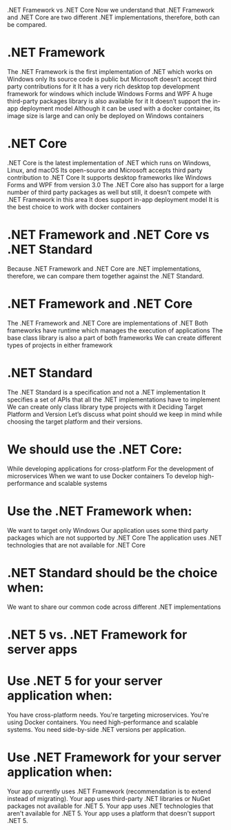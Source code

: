 ﻿.NET Framework vs .NET Core
Now we understand that .NET Framework and .NET Core are two different .NET implementations, therefore, both can be compared.

.NET Framework
================

The .NET Framework is the first implementation of .NET which works on Windows only
Its source code is public but Microsoft doesn’t accept third party contributions for it
It has a very rich desktop top development framework for windows which include Windows Forms and WPF
A huge third-party packages library is also available for it
It doesn’t support the in-app deployment model
Although it can be used with a docker container, its image size is large and can only be deployed on Windows containers

.NET Core
===========

.NET Core is the latest implementation of .NET which runs on Windows, Linux, and macOS
Its open-source and Microsoft accepts third party contribution to .NET Core
It supports desktop frameworks like Windows Forms and WPF from version 3.0
The .NET Core also has support for a large number of third party packages as well but still, it doesn’t compete with .NET Framework in this area
It does support in-app deployment model
It is the best choice to work with docker containers

.NET Framework and .NET Core vs .NET Standard
===============================================
Because .NET Framework and .NET Core are .NET implementations, therefore, we can compare them together against the .NET Standard.

.NET Framework and .NET Core
============================

The .NET Framework and .NET Core are implementations of .NET
Both frameworks have runtime which manages the execution of applications
The base class library is also a part of both frameworks
We can create different types of projects in either framework

.NET Standard
==============

The .NET Standard is a specification and not a .NET implementation
It specifies a set of APIs that all the .NET implementations have to implement
We can create only class library type projects with it
Deciding Target Platform and Version
Let’s discuss what point should we keep in mind while choosing the target platform and their versions.

We should use the .NET Core:
==============================

While developing applications for cross-platform
For the development of microservices
When we want to use Docker containers
To develop high-performance and scalable systems

Use the .NET Framework when:
============================

We want to target only Windows
Our application uses some third party packages which are not supported by .NET Core
The application uses .NET technologies that are not available for .NET Core

.NET Standard should be the choice when:
=======================================

We want to share our common code across different .NET implementations

.NET 5 vs. .NET Framework for server apps
=============================================

Use .NET 5 for your server application when:
============================================

You have cross-platform needs.
You're targeting microservices.
You're using Docker containers.
You need high-performance and scalable systems.
You need side-by-side .NET versions per application.

Use .NET Framework for your server application when:
======================================================

Your app currently uses .NET Framework (recommendation is to extend instead of migrating).
Your app uses third-party .NET libraries or NuGet packages not available for .NET 5.
Your app uses .NET technologies that aren't available for .NET 5.
Your app uses a platform that doesn't support .NET 5.